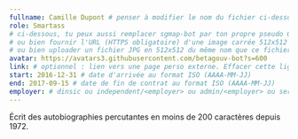 ```yaml
---
fullname: Camille Dupont # penser à modifier le nom du fichier ci-dessus !
role: Smartass
# ci-dessous, tu peux aussi remplacer sgmap-bot par ton propre pseudo Github
# ou bien fournir l'URL (HTTPS obligatoire) d'une image carrée 512x512 minimum
# ou bien uploader un fichier JPG en 512x512 du même nom que ce fichier dans /img/authors et effacer cette ligne
avatar: https://avatars3.githubusercontent.com/betagouv-bot?s=600
link: # optionnel : lien vers une page perso externe. Effacer cette ligne si rien à mettre.
start: 2016-12-31 # date d'arrivée au format ISO (AAAA-MM-JJ)
end: 2017-09-15 # date de fin de contrat au format ISO (AAAA-MM-JJ)
employer: # dinsic ou independent/<employer> ou admin/<employer> ou service/octo
---
```


Écrit des autobiographies percutantes en moins de 200 caractères depuis 1972.
